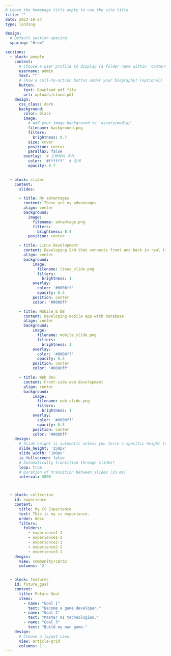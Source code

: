 ```yaml
---
# Leave the homepage title empty to use the site title
title: ""
date: 2022-10-24
type: landing

design:
  # Default section spacing
  spacing: "6rem"

sections:
  - block: people
    content:
      # Choose a user profile to display (a folder name within `content/authors/`)
      username: admin
      text: ""
      # Show a call-to-action button under your biography? (optional)
      button:
        text: Download pdf file
        url: uploads/cloud.pdf
    design:
      css_class: dark
      background:
        color: black
        image:
          # Add your image background to `assets/media/`.
          filename: background.png
          filters:
            brightness: 0.7
          size: cover
          position: center
          parallax: false
        overlay:  # 오버레이 추가
          color: '#ffffff'  # 흰색
          opacity: 0.7 
  

  - block: slider
    content:
      slides:

      - title: My advantages
        content: These are my advantages
        align: center
        background: 
          image:
            filename: advantage.png
            filters:
              brightness: 0.4
          position: center

      - title: Linux Development
        content: Developing S/W that connects front and back in real time
        align: center
        background:
            image:
              filename: linux_slide.png
              filters:
                brightness: 1
            overlay:
              color: '#0000ff'
              opacity: 0.5
            position: center
            color: '#0000ff'

      - title: Mobile & DB
        content: Developing mobile app with database
        align: center
        background:
            image:
              filename: mobile_slide.png
              filters:
                brightness: 1
            overlay:
              color: '#0000ff'
              opacity: 0.5
            position: center
            color: '#0000ff'

      - title: Web dev
        content: Front-side web development
        align: center
        background:
            image:
              filename: web_slide.png
              filters:
                brightness: 1
            overlay:
              color: '#0000ff'
              opacity: 0.5
            position: center
            color: '#0000ff'
    design:
      # Slide height is automatic unless you force a specific height (e.g. '400px')
      slide_height: '350px'
      slide_width: '100px'
      is_fullscreen: false
      # Automatically transition through slides?
      loop: true
      # Duration of transition between slides (in ms)
      interval: 3000



  - block: collection
    id: experience
    content:  
      title: My CS Experience
      text: This is my cs experience.
      order: desc
      filters:
        folders:
          - experience1-1
          - experience1-2
          - experience2-1
          - experience2-2
          - experience3-1
    desgin:
      view: community/card2
      columns: '2'


  - block: features
    id: future_goal
    content:
      title: Future Goal
      items:
        - name: "Goal 1"
          text: "Become a game developer."
        - name: "Goal 2"
          text: "Master AI technologies."
        - name: "Goal 3"
          text: "Build my own game."
    design:
      # Choose a layout view
      view: article-grid
      columns: 1
---
```

